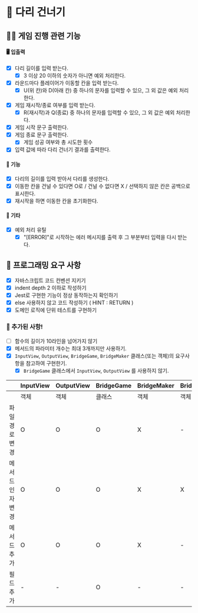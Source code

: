 # 🍗 다리 건너기

## 🦵🏻 게임 진행 관련 기능

#### 🖥️ 입출력

- [x] 다리 길이를 입력 받는다.
  - [x] 3 이상 20 이하의 숫자가 아니면 예외 처리한다.
- [x] 라운드마다 플레이어가 이동할 칸을 입력 받는다.
  - [x] U(위 칸)와 D(아래 칸) 중 하나의 문자를 입력할 수 있으, 그 외 값은 예외 처리한다.
- [x] 게임 재시작/종료 여부를 입력 받는다.
  - [x] R(재시작)과 Q(종료) 중 하나의 문자를 입력할 수 있으, 그 외 값은 예외 처리한다.
- [x] 게임 시작 문구 출력한다.
- [x] 게임 종료 문구 출력한다.
  - [x] 게임 성공 여부와 총 시도한 횟수
- [x] 입력 값에 따라 다리 건너기 결과를 출력한다.

#### 🍂 기능

- [x] 다리의 길이를 입력 받아서 다리를 생성한다.
- [x] 이동한 칸을 건널 수 있다면 O로 / 건널 수 없다면 X / 선택하지 않은 칸은 공백으로 표시한다.
- [x] 재시작을 하면 이동한 칸을 초기화한다.

#### 🍰 기타

- [x] 예외 처리 유틸
  - [x] "[ERROR]"로 시작하는 에러 메시지를 출력 후 그 부분부터 입력을 다시 받는다.

## 🦿 프로그래밍 요구 사항

- [x] 자바스크립트 코드 컨벤션 지키기
- [x] indent depth 2 이하로 작성하기
- [x] Jest로 구현한 기능이 정상 동작하는지 확인하기
- [x] else 사용하지 않고 코드 작성하기 ( HINT : RETURN )
- [x] 도메인 로직에 단위 테스트를 구현하기

### 🤏 추가된 사항!

- [ ] 함수의 길이가 10라인을 넘어가지 않기
- [x] 메서드의 파라미터 개수는 최대 3개까지만 사용하기.
- [x] `InputView`, `OutputView`, `BridgeGame`, `BridgeMaker` 클래스(또는 객체)의 요구사항을 참고하여 구현한기.
  - [x] `BridgeGame` 클래스에서 `InputView`, `OutputView` 를 사용하지 않기.

|                  | InputView | OutputView | BridgeGame | BridgeMaker | BridgeRandomNumberGenerator |
| :--------------- | --------- | ---------- | ---------- | ----------- | --------------------------- |
|                  | 객체      | 객체       | 클래스     | 객체        | 객체                        |
| 파일 경로 변경   | O         | O          | O          | X           | -                           |
| 메서드 인자 변경 | O         | O          | O          | X           | X                           |
| 메서드 추가      | O         | O          | O          | X           | -                           |
| 필드 추가        | -         | -          | O          | -           | -                           |
